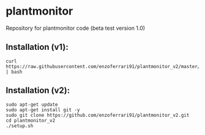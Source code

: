 # plantmonitor

Repository for plantmonitor code
(beta test version 1.0)

## Installation (v1):

```
curl https://raw.githubusercontent.com/enzoferrari91/plantmonitor_v2/master/setup.sh | bash
```


## Installation (v2):

```
sudo apt-get update
sudo apt-get install git -y
sudo git clone https://github.com/enzoferrari91/plantmonitor_v2.git
cd plantmonitor_v2
./setup.sh
```

